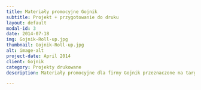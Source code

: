 ```yaml
---
title: Materiały promocyjne ​Gojnik
subtitle: Projekt + przygotowanie do druku
layout: default
modal-id: 3
date: 2014-07-18
img: Gojnik-Roll-up.jpg
thumbnail: Gojnik-Roll-up.jpg
alt: image-alt
project-date: April 2014
client: Gojnik
category: Projekty drukowane
description: Materiały promocyjne dla firmy Gojnik przeznaczone na targi zdrowej żywności. <BR> Roll up oraz plakaty A3, A4. Projekt + przygotowanie plików do druku.

---
```

